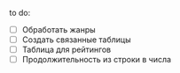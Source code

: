 to do:
- [ ] Обработать жанры
- [ ] Создать связанные таблицы
- [ ] Таблица для рейтингов
- [ ] Продолжительность из строки в числа